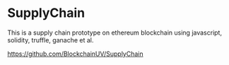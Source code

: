 # SupplyChain

This is a supply chain prototype on ethereum blockchain using javascript, solidity, truffle, ganache et al.

https://github.com/BlockchainUV/SupplyChain
